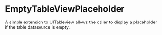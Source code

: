 # EmptyTableViewPlaceholder
A simple extension to UITableview allows the caller to display a placeholder if the table datasource is empty.
